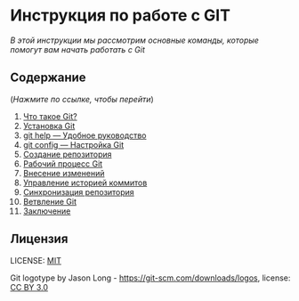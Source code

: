 # Инструкция по работе с GIT
*В этой инструкции мы рассмотрим основные команды, которые помогут вам начать работать с Git*

## Содержание
(*Нажмите по ссылке, чтобы перейти*)
 1. [Что такое Git?](Steps/aboutgit.md)
 2. [Установка Git](Steps/install.md)
 3. [git help — Удобное руководство](Steps/githelp.md)
 4. [git config — Настройка Git](Steps/gitsettings.md)
 5. [Создание репозитория](Steps/createrepositories.md)
 6. [Рабочий процесс Git](Steps/processgit.md)
 7. [Внесение изменений](Steps/modification.md)
 8. [Управление историей коммитов](Steps/controlcommits.md)
 9. [Синхронизация репозитория](Steps/syncrepositories.md)
 10. [Ветвление Git](Steps/branchesgit.md)
 11. [Заключение](Steps/conclusion.md)

## Лицензия
LICENSE: [MIT](./licenses.md)

Git logotype by Jason Long - https://git-scm.com/downloads/logos, license: [CC BY 3.0](https://creativecommons.org/licenses/by/3.0/)
